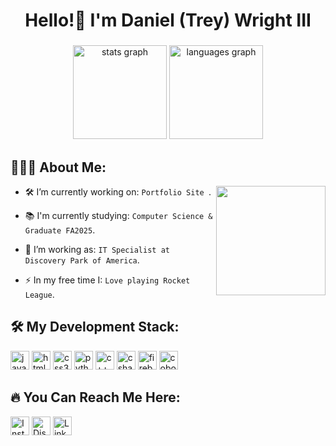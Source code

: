 
<h1 align="center"> Hello!👋 I'm Daniel (Trey) Wright III</h1>

###

<div align="center">
  <img src="https://github-readme-stats.vercel.app/api?username=TreyWright03&hide_title=false&hide_rank=false&show_icons=true&include_all_commits=true&count_private=true&disable_animations=false&theme=dracula&locale=en&hide_border=false" height="150" alt="stats graph"  />
  <img src="https://github-readme-stats.vercel.app/api/top-langs?username=TreyWright03&locale=en&hide_title=false&layout=compact&card_width=200&langs_count=5&theme=dracula&hide_border=false" height="150" alt="languages graph"  />
</div>

## 👨🏻‍💻 About Me:

<img src="https://media0.giphy.com/media/v1.Y2lkPTc5MGI3NjExNnFxMnZ4d2VkNm13Ymg1aHN0eWMzMHpybTVoeTdiZm9pcHpsNXZmcyZlcD12MV9pbnRlcm5hbF9naWZfYnlfaWQmY3Q9Zw/1W40UWS9peSru/giphy.webp" height="175px" align="right" />

- 🛠️ I’m currently working on: `Portfolio Site `.

- 📚 I'm currently studying: `Computer Science & Graduate FA2025`.

- 🔭 I’m working as: `IT Specialist at Discovery Park of America`.

- ⚡ In my free time I: `Love playing Rocket League`.

## 🛠️ My Development Stack:

<p height="12px">
  <img src="https://cdn.jsdelivr.net/gh/devicons/devicon/icons/javascript/javascript-original.svg" height="30px" alt="javascript logo"  />
  <img src="https://cdn.jsdelivr.net/gh/devicons/devicon/icons/html5/html5-original.svg" height="30px" alt="html5 logo"  />
  <img src="https://cdn.jsdelivr.net/gh/devicons/devicon/icons/css3/css3-original.svg" height="30px" alt="css3 logo"  />
  <img src="https://cdn.jsdelivr.net/gh/devicons/devicon/icons/python/python-original.svg" height="30px" alt="python logo"  />
  <img src="https://upload.wikimedia.org/wikipedia/commons/1/18/ISO_C%2B%2B_Logo.svg" height="30px" alt="c++ logo"  />
  <img src="https://cdn.jsdelivr.net/gh/devicons/devicon/icons/csharp/csharp-original.svg" height="30px" alt="csharp logo"  />
  <img src="https://img.icons8.com/?size=100&id=62452&format=png&color=000000" height="30px" alt="firebase logo"  />
  <img src="https://github.com/user-attachments/assets/4458f0a5-fbd2-41ff-9c8b-1fad001d35a8"  height="30px" alt="cobol logo"  />
</p>

## 🔥 You Can Reach Me Here:
<p align="left">
  <a href="https://www.instagram.com/trey.wright03/" target="_blank"><img alt="Instagram" src="https://img.shields.io/static/v1?message=Instagram&logo=instagram&label=&color=E4405F&logoColor=white&labelColor=&style=for-the-badge"  height="30px"/></a> 
  <a href="https://discord.com/invite/YMPXfdfb" target="_blank"><img alt="Discord" src="https://img.shields.io/static/v1?message=Discord&logo=discord&label=&color=7289DA&logoColor=white&labelColor=&style=for-the-badge"  height="30px"/></a> 
  <a href="https://www.linkedin.com/in/trey-wright-/" target="_blank"><img alt="LinkedIn" src="https://img.shields.io/badge/linkedin-0A66C2?style=for-the-badge&logo=linkedin&logoColor=white"  height="30px"/></a>
</p>

